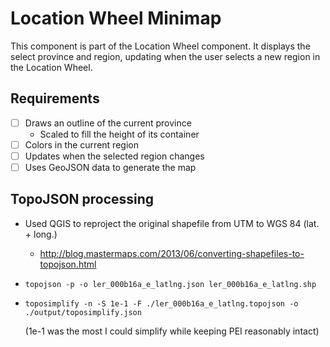# Location Wheel Minimap

This component is part of the Location Wheel component. It displays the select province and region, updating when the user selects a new region in the Location Wheel.

## Requirements

- [ ] Draws an outline of the current province
  - Scaled to fill the height of its container
- [ ] Colors in the current region
- [ ] Updates when the selected region changes
- [ ] Uses GeoJSON data to generate the map

## TopoJSON processing

- Used QGIS to reproject the original shapefile from UTM to WGS 84 (lat. + long.)
  - http://blog.mastermaps.com/2013/06/converting-shapefiles-to-topojson.html
- `topojson -p -o ler_000b16a_e_latlng.json ler_000b16a_e_latlng.shp`
- `toposimplify -n -S 1e-1 -F ./ler_000b16a_e_latlng.topojson -o ./output/toposimplify.json`

  (1e-1 was the most I could simplify while keeping PEI reasonably intact)
